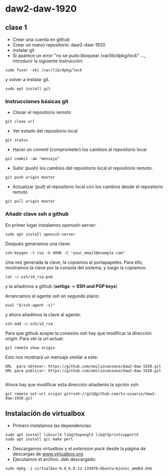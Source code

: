 # daw2-daw-1920

## clase 1

- Crear una cuenta en github
- Crear un nuevo repositorio: daw2-daw-1920
- instalar git
- Si aparece un error "no se pudo bloquear /var/lib/dpkg/lock" ..., introducir la siguiente instrucción:

```
sudo fuser -vki /var/lib/dpkg/lock
```

y volver a instalar git. 

```
sudo apt install git 
```

### Instrucciones básicas git
- Clonar el repositorio remoto
```
git clone url
```

- Ver estado del repositorio local
```
git status 
```

- Hacer un *commit* (comprometer) los cambios al repositorio local
```
git commit -am "mensaje"
```

- Subir (push) los cambios del repositorio local el repositorio remoto:

```
git push origin master
```

- Actualizar (pull) el repositorio local con los cambios desde el repositorio remoto

```
git pull origin master
```

### Añadir clave ssh a github

En primer lugar instalamos openssh-server:
```
sudo apt install openssh-server
```

Después generamos una clave:
```
ssh-keygen -t rsa -b 4096 -C "your_email@example.com"
```
Una vez generada la clave, la copiamos al portapapeles. Para ello, mostramos la clave por la consola del sistema, y luego la copiamos:
```
cat ~/.ssh/id_rsa.pub
```

y la añadimos a github (**settigs** -> **SSH and PGP keys**)

Arrancamos el agente *ssh* en segundo plano:
```
eval "$(ssh-agent -s)"
```

y ahora añadimos la clave al agente:
```
ssh-add ~/.ssh/id_rsa
```

Para que github acepte la conexión ssh hay que modificar la dirección *origin*. Para ver la url actual:
```
git remote show origin
```

Esto nos mostrará un mensaje similar a este:
```
URL  para obtener: https://github.com/emiliosansano/daw2-daw-1920.git
URL para publicar: https://github.com/emiliosansano/daw2-daw-1920.git
  
```

Ahora hay que modificar esta dirección añadiento la opción *ssh*:
```
git remote set-url origin git+ssh://git@github.com/tu-usuario/daw2-daw-1920.git

```

## Instalación de virtualbox
- Primero instalamos las dependencias:
```
sudo apt install libcurl4 libqt5opengl5 libqt5printsupport5
sudo apt install gcc make perl
```

- Descargamos virtualbox y el *extension pack* desde la página de descargas de www.virtualbox.org
- Ejecutamos el archivo .deb descargado:
```
sudo dpkg -i virtualbox-6.0_6.0.12-133076~Ubuntu~bionic_amd64.deb
```

